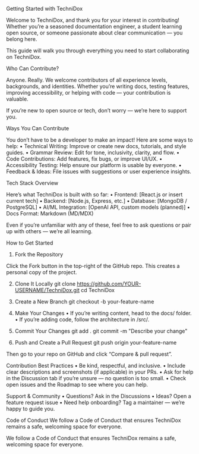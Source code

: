 Getting Started with TechniDox

Welcome to TechniDox, and thank you for your interest in contributing!
Whether you’re a seasoned documentation engineer, a student learning open source, or someone passionate about clear communication — you belong here.

This guide will walk you through everything you need to start collaborating on TechniDox.

Who Can Contribute?

Anyone. Really.
We welcome contributors of all experience levels, backgrounds, and identities. Whether you’re writing docs, testing features, improving accessibility, or helping with code — your contribution is valuable.

If you’re new to open source or tech, don’t worry — we’re here to support you.

Ways You Can Contribute

You don’t have to be a developer to make an impact! Here are some ways to help:
	•	Technical Writing: Improve or create new docs, tutorials, and style guides.
	•	Grammar Review: Edit for tone, inclusivity, clarity, and flow.
	•	Code Contributions: Add features, fix bugs, or improve UI/UX.
	•	Accessibility Testing: Help ensure our platform is usable by everyone.
	•	Feedback & Ideas: File issues with suggestions or user experience insights.

Tech Stack Overview

Here’s what TechniDox is built with so far:
	•	Frontend: [React.js or insert current tech]
	•	Backend: [Node.js, Express, etc.]
	•	Database: [MongoDB / PostgreSQL]
	•	AI/ML Integration: [OpenAI API, custom models (planned)]
	•	Docs Format: Markdown (MD/MDX)

Even if you’re unfamiliar with any of these, feel free to ask questions or pair up with others — we’re all learning.

How to Get Started

1. Fork the Repository

Click the Fork button in the top-right of the GitHub repo. This creates a personal copy of the project.

2. Clone It Locally
git clone https://github.com/YOUR-USERNAME/TechniDox.git
cd TechniDox

3. Create a New Branch
git checkout -b your-feature-name

4. Make Your Changes
	•	If you’re writing content, head to the docs/ folder.
	•	If you’re adding code, follow the architecture in /src/.

5. Commit Your Changes
git add .
git commit -m "Describe your change"

6. Push and Create a Pull Request
git push origin your-feature-name

Then go to your repo on GitHub and click “Compare & pull request”.

Contribution Best Practices
	•	Be kind, respectful, and inclusive.
	•	Include clear descriptions and screenshots (if applicable) in your PRs.
	•	Ask for help in the Discussion tab if you’re unsure — no question is too small.
	•	Check open issues and the Roadmap to see where you can help.

Support & Community
	•	Questions? Ask in the Discussions
	•	Ideas? Open a feature request issue
	•	Need help onboarding? Tag a maintainer — we’re happy to guide you.

Code of Conduct
We follow a Code of Conduct that ensures TechniDox remains a safe, welcoming space for everyone.

We follow a Code of Conduct that ensures TechniDox remains a safe, welcoming space for everyone.